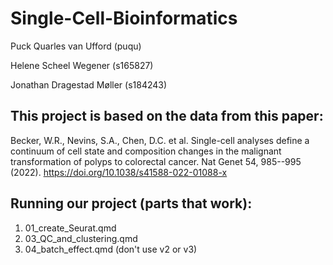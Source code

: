# Single-Cell-Bioinformatics

Puck Quarles van Ufford (puqu)

Helene Scheel Wegener (s165827)

Jonathan Dragestad Møller (s184243)

## This project is based on the data from this paper:

Becker, W.R., Nevins, S.A., Chen, D.C. et al. Single-cell analyses define a continuum of cell state and composition changes in the malignant transformation of polyps to colorectal cancer. Nat Genet 54, 985--995 (2022). <https://doi.org/10.1038/s41588-022-01088-x>

## Running our project (parts that work):

1. 01_create_Seurat.qmd
2. 03_QC_and_clustering.qmd
3. 04_batch_effect.qmd (don't use v2 or v3)
